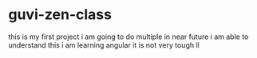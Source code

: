 # guvi-zen-class
this is my first project
i am going to do multiple in near future
i am able to understand this
i am learning angular it is not very tough
ll
